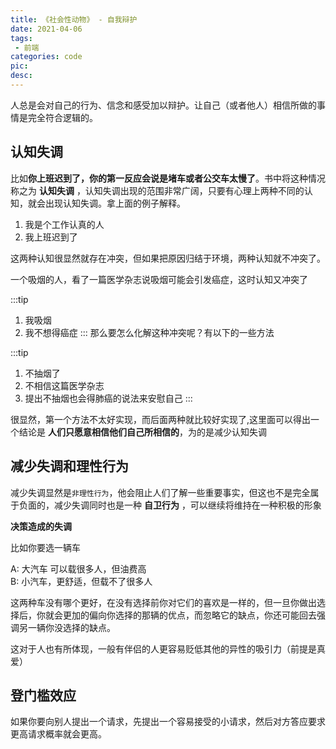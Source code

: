 ```yaml
---
title: 《社会性动物》 - 自我辩护
date: 2021-04-06
tags:
 - 前端
categories: code
pic: 
desc: 
---
```


人总是会对自己的行为、信念和感受加以辩护。让自己（或者他人）相信所做的事情是完全符合逻辑的。

## 认知失调

比如**你上班迟到了，你的第一反应会说是堵车或者公交车太慢了**。书中将这种情况称之为 **认知失调** ，认知失调出现的范围非常广阔，只要有心理上两种不同的认知，就会出现认知失调。拿上面的例子解释。

1. 我是个工作认真的人
2. 我上班迟到了

这两种认知很显然就存在冲突，但如果把原因归结于环境，两种认知就不冲突了。

一个吸烟的人，看了一篇医学杂志说吸烟可能会引发癌症，这时认知又冲突了

:::tip
1. 我吸烟
2. 我不想得癌症
:::
那么要怎么化解这种冲突呢？有以下的一些方法

:::tip
1. 不抽烟了
2. 不相信这篇医学杂志
3. 提出不抽烟也会得肺癌的说法来安慰自己
:::
  
很显然，第一个方法不太好实现，而后面两种就比较好实现了,这里面可以得出一个结论是 **人们只愿意相信他们自己所相信的**，为的是减少认知失调

## 减少失调和理性行为

减少失调显然是`非理性行为`，他会阻止人们了解一些重要事实，但这也不是完全属于负面的，减少失调同时也是一种 **自卫行为** ，可以继续将维持在一种积极的形象

**决策造成的失调**

比如你要选一辆车

A: 大汽车 可以载很多人，但油费高 <br>
B: 小汽车，更舒适，但载不了很多人<br>

这两种车没有哪个更好，在没有选择前你对它们的喜欢是一样的，但一旦你做出选择后，你就会更加的偏向你选择的那辆的优点，而忽略它的缺点，你还可能回去强调另一辆你没选择的缺点。

这对于人也有所体现，一般有伴侣的人更容易贬低其他的异性的吸引力（前提是真爱）


## 登门槛效应

如果你要向别人提出一个请求，先提出一个容易接受的小请求，然后对方答应要求更高请求概率就会更高。

